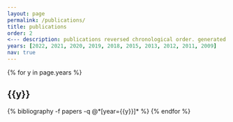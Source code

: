 ```yaml
---
layout: page
permalink: /publications/
title: publications
order: 2
<--- description: publications reversed chronological order. generated by jekyll-scholar.
years: [2022, 2021, 2020, 2019, 2018, 2015, 2013, 2012, 2011, 2009]
nav: true
---
```


<div class="publications">

{% for y in page.years %}
  <h2 class="year">{{y}}</h2>
  {% bibliography -f papers -q @*[year={{y}}]* %}
{% endfor %}

</div>
